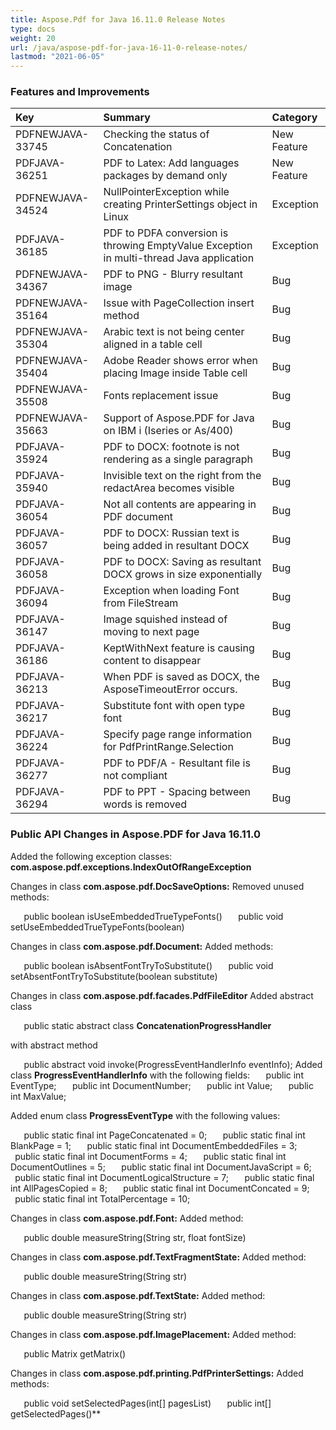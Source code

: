 ```yaml
---
title: Aspose.Pdf for Java 16.11.0 Release Notes
type: docs
weight: 20
url: /java/aspose-pdf-for-java-16-11-0-release-notes/
lastmod: "2021-06-05"
---
```


### **Features and Improvements**

|**Key** |**Summary** |**Category** |
| :- | :- | :- |
|PDFNEWJAVA-33745 |Checking the status of Concatenation |New Feature |
|PDFJAVA-36251 |PDF to Latex: Add languages packages by demand only |New Feature |
|PDFNEWJAVA-34524 |NullPointerException while creating PrinterSettings object in Linux |Exception |
|PDFJAVA-36185 |PDF to PDFA conversion is throwing EmptyValue Exception in multi-thread Java application |Exception |
|PDFNEWJAVA-34367 |PDF to PNG - Blurry resultant image |Bug |
|PDFNEWJAVA-35164 |Issue with PageCollection insert method |Bug |
|PDFNEWJAVA-35304 |Arabic text is not being center aligned in a table cell |Bug |
|PDFNEWJAVA-35404 |Adobe Reader shows error when placing Image inside Table cell |Bug |
|PDFNEWJAVA-35508 |Fonts replacement issue |Bug |
|PDFNEWJAVA-35663 |Support of Aspose.PDF for Java on IBM i (Iseries or As/400) |Bug |
|PDFJAVA-35924 |PDF to DOCX: footnote is not rendering as a single paragraph |Bug |
|PDFJAVA-35940 |Invisible text on the right from the redactArea becomes visible |Bug |
|PDFJAVA-36054 |Not all contents are appearing in PDF document |Bug |
|PDFJAVA-36057 |PDF to DOCX: Russian text is being added in resultant DOCX |Bug |
|PDFJAVA-36058 |PDF to DOCX: Saving as resultant DOCX grows in size exponentially |Bug |
|PDFJAVA-36094 |Exception when loading Font from FileStream |Bug |
|PDFJAVA-36147 |Image squished instead of moving to next page |Bug |
|PDFJAVA-36186 |KeptWithNext feature is causing content to disappear |Bug |
|PDFJAVA-36213 |When PDF is saved as DOCX, the AsposeTimeoutError occurs. |Bug |
|PDFJAVA-36217 |Substitute font with open type font |Bug |
|PDFJAVA-36224 |Specify page range information for PdfPrintRange.Selection |Bug |
|PDFJAVA-36277 |PDF to PDF/A - Resultant file is not compliant |Bug |
|PDFJAVA-36294 |PDF to PPT - Spacing between words is removed |Bug |
### **Public API Changes in Aspose.PDF for Java 16.11.0**
Added the following exception classes:
**com.aspose.pdf.exceptions.IndexOutOfRangeException**

Changes in class **com.aspose.pdf.DocSaveOptions:**
Removed unused methods:

`   `public boolean isUseEmbeddedTrueTypeFonts()
`   `public void setUseEmbeddedTrueTypeFonts(boolean)

Changes in class **com.aspose.pdf.Document:**
Added methods:

`   `public boolean isAbsentFontTryToSubstitute()
`   `public void setAbsentFontTryToSubstitute(boolean substitute)

Changes in class **com.aspose.pdf.facades.PdfFileEditor**
Added abstract class

`   `public static abstract class **ConcatenationProgressHandler**

with abstract method

`   `public abstract void invoke(ProgressEventHandlerInfo eventInfo);
Added class **ProgressEventHandlerInfo** with the following fields:
`   `public int EventType;
`   `public int DocumentNumber;
`   `public int Value;
`   `public int MaxValue;

Added enum class **ProgressEventType** with the following values:

`   `public static final int PageConcatenated = 0;
`   `public static final int BlankPage = 1;
`   `public static final int DocumentEmbeddedFiles = 3;
`   `public static final int DocumentForms = 4;
`   `public static final int DocumentOutlines = 5;
`   `public static final int DocumentJavaScript = 6;
`   `public static final int DocumentLogicalStructure = 7;
`   `public static final int AllPagesCopied = 8;
`   `public static final int DocumentConcated = 9;
`   `public static final int TotalPercentage = 10;

Changes in class **com.aspose.pdf.Font:**
Added method:

`   `public double measureString(String str, float fontSize)

Changes in class **com.aspose.pdf.TextFragmentState:**
Added method:

`   `public double measureString(String str)

Changes in class **com.aspose.pdf.TextState:**
Added method:

`   `public double measureString(String str)

Changes in class **com.aspose.pdf.ImagePlacement:**
Added method:

`   `public Matrix getMatrix()

Changes in class **com.aspose.pdf.printing.PdfPrinterSettings:**
Added methods:

`   `public void setSelectedPages(int[] pagesList)
`   `public int[] getSelectedPages()** 
